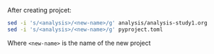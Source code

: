 

After creating projcet:
```sh
sed -i 's/<analysis>/<new-name>/g' analysis/analysis-study1.org
sed -i 's/<analysis>/<new-name>/g' pyproject.toml
```

Where `<new-name>` is the name of the new project
